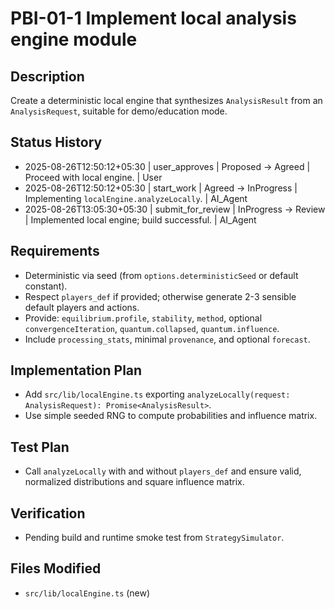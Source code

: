 # PBI-01-1 Implement local analysis engine module

## Description
Create a deterministic local engine that synthesizes `AnalysisResult` from an `AnalysisRequest`, suitable for demo/education mode.

## Status History
- 2025-08-26T12:50:12+05:30 | user_approves | Proposed -> Agreed | Proceed with local engine. | User
- 2025-08-26T12:50:12+05:30 | start_work | Agreed -> InProgress | Implementing `localEngine.analyzeLocally`. | AI_Agent
- 2025-08-26T13:05:30+05:30 | submit_for_review | InProgress -> Review | Implemented local engine; build successful. | AI_Agent

## Requirements
- Deterministic via seed (from `options.deterministicSeed` or default constant).
- Respect `players_def` if provided; otherwise generate 2-3 sensible default players and actions.
- Provide: `equilibrium.profile`, `stability`, `method`, optional `convergenceIteration`, `quantum.collapsed`, `quantum.influence`.
- Include `processing_stats`, minimal `provenance`, and optional `forecast`.

## Implementation Plan
- Add `src/lib/localEngine.ts` exporting `analyzeLocally(request: AnalysisRequest): Promise<AnalysisResult>`.
- Use simple seeded RNG to compute probabilities and influence matrix.

## Test Plan
- Call `analyzeLocally` with and without `players_def` and ensure valid, normalized distributions and square influence matrix.

## Verification
- Pending build and runtime smoke test from `StrategySimulator`.

## Files Modified
- `src/lib/localEngine.ts` (new)
